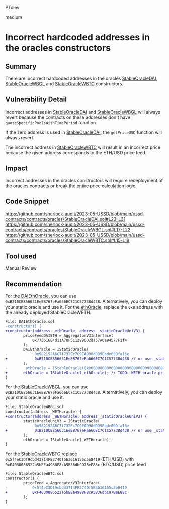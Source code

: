 PTolev

medium

# Incorrect hardcoded addresses in the oracles constructors

## Summary
There are incorrect hardcoded addresses in the oracles [StableOracleDAI](https://github.com/sherlock-audit/2023-05-USSD/blob/main/ussd-contracts/contracts/oracles/StableOracleDAI.sol#L23-L31), [StableOracleWBGL](https://github.com/sherlock-audit/2023-05-USSD/blob/main/ussd-contracts/contracts/oracles/StableOracleWBGL.sol#L17-L22) and [StableOracleWBTC](https://github.com/sherlock-audit/2023-05-USSD/blob/main/ussd-contracts/contracts/oracles/StableOracleWBTC.sol#L17) constructors.

## Vulnerability Detail
Incorrect addresses in [StableOracleDAI](https://github.com/sherlock-audit/2023-05-USSD/blob/main/ussd-contracts/contracts/oracles/StableOracleDAI.sol#LL28C18-L28C18) and [StableOracleWBGL](https://github.com/sherlock-audit/2023-05-USSD/blob/main/ussd-contracts/contracts/oracles/StableOracleWBGL.sol#L19) will always revert because the contracts on these addresses don't have `quoteSpecificPoolsWithTimePeriod` function.

If the zero address is used in [StableOracleDAI](https://github.com/sherlock-audit/2023-05-USSD/blob/main/ussd-contracts/contracts/oracles/StableOracleDAI.sol#LL30C33-L30C33), the `getPriceUSD` function will always revert.

The incorrect address in [StableOracleWBTC](https://github.com/sherlock-audit/2023-05-USSD/blob/main/ussd-contracts/contracts/oracles/StableOracleWBTC.sol#L17) will result in an incorrect price because the given address corresponds to the ETH/USD price feed.

## Impact
Incorrect addresses in the oracles constructors will require redeployment of the oracles contracts or break the entire price calculation logic.

## Code Snippet
https://github.com/sherlock-audit/2023-05-USSD/blob/main/ussd-contracts/contracts/oracles/StableOracleDAI.sol#L23-L31
https://github.com/sherlock-audit/2023-05-USSD/blob/main/ussd-contracts/contracts/oracles/StableOracleWBGL.sol#L17-L22
https://github.com/sherlock-audit/2023-05-USSD/blob/main/ussd-contracts/contracts/oracles/StableOracleWBTC.sol#L15-L19

## Tool used
Manual Review

## Recommendation
For the [DAIEthOracle](https://github.com/sherlock-audit/2023-05-USSD/blob/main/ussd-contracts/contracts/oracles/StableOracleDAI.sol#LL28C25-L28C25), you can use `0xB210CE856631EeEB767eFa666EC7C1C57738d438`. Alternatively, you can deploy your static oracle and use it.
For the [ethOracle](https://github.com/sherlock-audit/2023-05-USSD/blob/main/ussd-contracts/contracts/oracles/StableOracleDAI.sol#L30), replace the `0x0` address with the already deployed StableOracleWETH.
```diff
File: DAIEthOracle.sol
-constructor() {
+constructor(address _ethOracle, address _staticOracleUniV3) {
        priceFeedDAIETH = AggregatorV3Interface(
            0x773616E4d11A78F511299002da57A0a94577F1f4
        );
        DAIEthOracle = IStaticOracle(
-            0x982152A6C7f732Ec7C9EA998dDD9Ebde00Dfa16e
+            0xB210CE856631EeEB767eFa666EC7C1C57738d438 // or use _staticOracleUniV3
        );
-        ethOracle = IStableOracle(0x0000000000000000000000000000000000000000); // TODO: WETH oracle price
+       ethOracle = IStableOracle(_ethOracle); // TODO: WETH oracle price
}
``` 


For the [StableOracleWBGL](https://github.com/sherlock-audit/2023-05-USSD/blob/main/ussd-contracts/contracts/oracles/StableOracleWBGL.sol#LL19C13-L19C55), you can use `0xB210CE856631EeEB767eFa666EC7C1C57738d438`. Alternatively, you can deploy your static oracle and use it.
```diff
File: StableOracleWBGL.sol
constructor(address _WETHoracle) {
+constructor(address _WETHoracle, address _staticOracleUniV3) {
        staticOracleUniV3 = IStaticOracle(
-            0x982152A6C7f732Ec7C9EA998dDD9Ebde00Dfa16e
+            0xB210CE856631EeEB767eFa666EC7C1C57738d438 // or use _staticOracleUniV3
        );
        ethOracle = IStableOracle(_WETHoracle);
}
```

For the [StableOracleWBTC](https://github.com/sherlock-audit/2023-05-USSD/blob/main/ussd-contracts/contracts/oracles/StableOracleWBTC.sol#LL17C40-L17C40) replace `0x5f4eC3Df9cbd43714FE2740f5E3616155c5b8419` (ETH/USD) with `0xF4030086522a5bEEa4988F8cA5B36dbC97BeE88c` (BTC/USD) price feed
```diff
File: StableOracleWBTC.sol
constructor() {
        priceFeed = AggregatorV3Interface(
-           0x5f4eC3Df9cbd43714FE2740f5E3616155c5b8419
+           0xF4030086522a5bEEa4988F8cA5B36dbC97BeE88c
        );
}
```